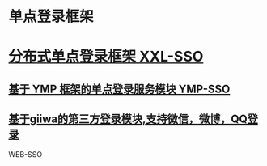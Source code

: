 # 单点登录框架

# [分布式单点登录框架 XXL-SSO](https://www.oschina.net/p/xxl-sso)  

## [基于 YMP 框架的单点登录服务模块 YMP-SSO](https://www.oschina.net/p/ymp-sso) 

## [基于giiwa的第三方登录模块,支持微信，微博，QQ登录](https://www.oschina.net/p/thirdlogin)

WEB-SSO

